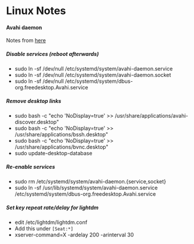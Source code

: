 # Linux Notes

#### Avahi daemon

Notes from [here](https://forum.manjaro.org/t/howto-properly-disable-avahi-systemd-service-as-you-cannot-remove-avahi-package-20180328/43380)

##### Disable services (reboot afterwards)

- sudo ln -sf /dev/null /etc/systemd/system/avahi-daemon.service
- sudo ln -sf /dev/null /etc/systemd/system/avahi-daemon.socket
- sudo ln -sf /dev/null /etc/systemd/system/dbus-org.freedesktop.Avahi.service

##### Remove desktop links

- sudo bash -c "echo 'NoDisplay=true' >> /usr/share/applications/avahi-discover.desktop"
- sudo bash -c "echo 'NoDisplay=true' >> /usr/share/applications/bssh.desktop"
- sudo bash -c "echo 'NoDisplay=true' >> /usr/share/applications/bvnc.desktop"
- sudo update-desktop-database

##### Re-enable services

- sudo rm /etc/systemd/system/avahi-daemon.{service,socket}
- sudo ln -sf /usr/lib/systemd/system/avahi-daemon.service /etc/systemd/system/dbus-org.freedesktop.Avahi.service

##### Set key repeat rate/delay for lightdm

- edit /etc/lightdm/lightdm.conf
- Add this under `[Seat:*]`
- xserver-command=X -ardelay 200 -arinterval 30
